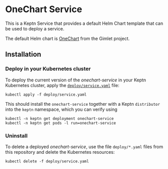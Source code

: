 # OneChart Service

This is a Keptn Service that provides a default Helm Chart template that can be used to deploy a service.

The default Helm chart is [OneChart](https://gimlet.io/onechart/getting-started/) from the Gimlet project.

## Installation

### Deploy in your Kubernetes cluster

To deploy the current version of the *onechart-service* in your Keptn Kubernetes cluster, apply the [`deploy/service.yaml`](deploy/service.yaml) file:

```console
kubectl apply -f deploy/service.yaml
```

This should install the `onechart-service` together with a Keptn `distributor` into the `keptn` namespace, which you can verify using

```console
kubectl -n keptn get deployment onechart-service
kubectl -n keptn get pods -l run=onechart-service
```

### Uninstall

To delete a deployed *onechart-service*, use the file `deploy/*.yaml` files from this repository and delete the Kubernetes resources:

```console
kubectl delete -f deploy/service.yaml
```